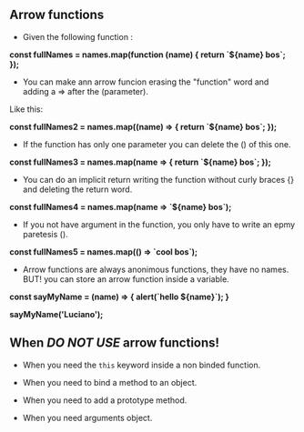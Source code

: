 ## Arrow functions

* Given the following function :

**const fullNames = names.map(function (name) {
return \`${name} bos\`;
});**

* You can make ann arrow funcion erasing the "function" word and adding a => after the (parameter).

Like this:

**const fullNames2 = names.map((name) => {
return \`${name} bos\`;
});**

* If the function has only one parameter you can delete the () of this one.

**const fullNames3 = names.map(name => {
return \`${name} bos\`;
});**

* You can do an implicit return writing the function without curly braces {} and deleting the return word.

**const fullNames4 = names.map(name => \`${name} bos\`);**

* If you not have argument in the function, you only have to write an epmy paretesis ().

**const fullNames5 = names.map(() => \`cool bos\`);**

* Arrow functions are always anonimous functions, they have no names. BUT! you can store an arrow function inside a variable.

**const sayMyName = (name) => {
alert(\`hello ${name}\`);
}**

**sayMyName('Luciano');**

## When _DO NOT USE_ arrow functions!

* When you need the `this` keyword inside a non binded function.

* When you need to bind a method to an object.

* When you need to add a prototype method.

* When you need arguments object.
